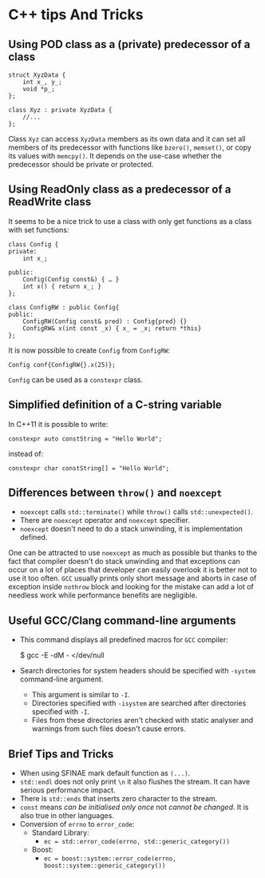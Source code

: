 C++ tips And Tricks
==================

Using POD class as a (private) predecessor of a class
-----------------------------------------------------

    struct XyzData {
        int x_, y_;
        void *p_;
    };

    class Xyz : private XyzData {
        //...
    };

Class `Xyz` can access `XyzData` members as its own data and it can set all members of its predecessor with functions like `bzero()`, `memset()`, or copy its values with `memcpy()`.
It depends on the use-case whether the predecessor should be private or protected.


Using ReadOnly class as a predecessor of a ReadWrite class
----------------------------------------------------------

It seems to be a nice trick to use a class with only get functions as a class with set functions:

    class Config {
    private:
        int x_;

    public:
        Config(Config const&) { … }
        int x() { return x_; }
    };

    class ConfigRW : public Config{
    public:
        ConfigRW(Config const& pred) : Config{pred} {}
        ConfigRW& x(int const _x) { x_ = _x; return *this}
    };

It is now possible to create `Config` from `ConfigRW`:

    Config conf{ConfigRW{}.x(25)};

`Config` can be used as a `constexpr` class.

Simplified definition of a C-string variable
--------------------------------------------

In C++11 it is possible to write:

    constexpr auto constString = "Hello World";

instead of:


    constexpr char constString[] = "Hello World";


Differences between `throw()` and `noexcept`
-------------------------------------------

* `noexcept` calls `std::terminate()` while `throw()` calls `std::unexpected()`.
* There are `noexcept` operator and `noexcept` specifier.
* `noexcept` doesn't need to do a stack unwinding, it is implementation defined.

One can be attracted to use `noexcept` as much as possible but thanks to the fact that compiler doesn't do stack unwinding and that exceptions can occur on a lot of places that developer can easily overlook it is better not to use it too often.
`GCC` usually prints only short message and aborts in case of exception inside `nothrow` block and looking for the mistake can add a lot of needless work while performance benefits are negligible.


Useful GCC/Clang command-line arguments
---------------------------

* This command displays all predefined macros for `GCC` compiler:

    $ gcc -E -dM - </dev/null

* Search directories for system headers should be specified with `-system` command-line argument.
  * This argument is similar to `-I`.
  * Directories specified with `-isystem` are searched after directories specified with `-I`.
  * Files from these directories aren't checked with static analyser and warnings from such files doesn't cause errors.

Brief Tips and Tricks
---------------------

* When using SFINAE mark default function as `(...)`.
* `std::endl` does not only print `\n` it also flushes the stream. It can have serious performance impact.
* There is `std::ends` that inserts zero character to the stream.
* `const` means *can be initialised only once* not *cannot be changed*. It is also true in other languages.
* Conversion of `errno` to `error_code`:
  * Standard Library:
    * `ec = std::error_code(errno, std::generic_category())`
  * Boost:
    * `ec = boost::system::error_code(errno, boost::system::generic_category())`
